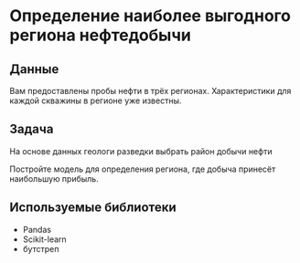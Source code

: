 # Определение наиболее выгодного региона нефтедобычи


## Данные

Вам предоставлены пробы нефти в трёх регионах. Характеристики для каждой скважины в регионе уже известны. 
## Задача

На основе данных геологи разведки выбрать район добычи нефти

Постройте модель для определения региона, где добыча принесёт наибольшую прибыль. 

## Используемые библиотеки
- Pandas
- Scikit-learn
- бутстреп